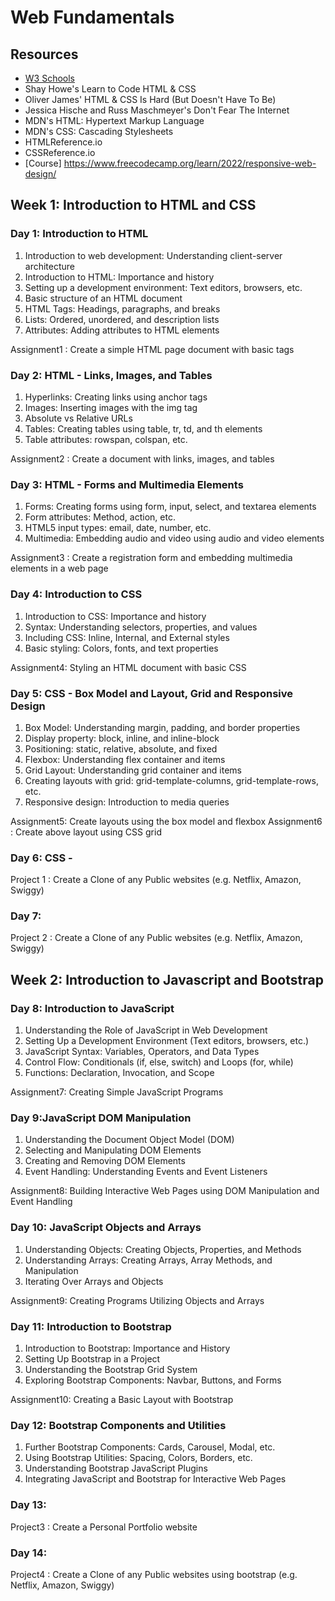# Web Fundamentals

## Resources
 - [W3 Schools](https://www.w3schools.com/)
 - Shay Howe's Learn to Code HTML & CSS
 - Oliver James' HTML & CSS Is Hard (But Doesn't Have To Be)
 - Jessica Hische and Russ Maschmeyer's Don't Fear The Internet
 - MDN's HTML: Hypertext Markup Language
 - MDN's CSS: Cascading Stylesheets
 - HTMLReference.io
 - CSSReference.io
 - [Course] https://www.freecodecamp.org/learn/2022/responsive-web-design/


## Week 1: Introduction to HTML and CSS

### Day 1: Introduction to HTML

1. Introduction to web development: Understanding client-server architecture
2. Introduction to HTML: Importance and history
3. Setting up a development environment: Text editors, browsers, etc.
4. Basic structure of an HTML document
5. HTML Tags: Headings, paragraphs, and breaks
6. Lists: Ordered, unordered, and description lists
7. Attributes: Adding attributes to HTML elements

Assignment1 : Create a simple HTML page document with basic tags

### Day 2: HTML - Links, Images, and Tables

1. Hyperlinks: Creating links using anchor tags
2. Images: Inserting images with the img tag
3. Absolute vs Relative URLs
4. Tables: Creating tables using table, tr, td, and th elements
5. Table attributes: rowspan, colspan, etc.

Assignment2 : Create a document with links, images, and tables

### Day 3: HTML - Forms and Multimedia Elements

1. Forms: Creating forms using form, input, select, and textarea elements
2. Form attributes: Method, action, etc.
3. HTML5 input types: email, date, number, etc.
4. Multimedia: Embedding audio and video using audio and video elements

Assignment3 : Create a registration form and embedding multimedia elements in a web page

### Day 4: Introduction to CSS

1. Introduction to CSS: Importance and history
2. Syntax: Understanding selectors, properties, and values
3. Including CSS: Inline, Internal, and External styles
4. Basic styling: Colors, fonts, and text properties

Assignment4: Styling an HTML document with basic CSS

### Day 5: CSS - Box Model and Layout, Grid and Responsive Design

1. Box Model: Understanding margin, padding, and border properties
2. Display property: block, inline, and inline-block
3. Positioning: static, relative, absolute, and fixed
4. Flexbox: Understanding flex container and items
5. Grid Layout: Understanding grid container and items
6. Creating layouts with grid: grid-template-columns, grid-template-rows, etc.
7. Responsive design: Introduction to media queries

Assignment5: Create layouts using the box model and flexbox
Assignment6 : Create above layout using CSS grid

### Day 6: CSS - 

Project 1 : Create a Clone of any Public websites
(e.g. Netflix, Amazon, Swiggy)

### Day 7:

Project 2 : Create a Clone of any Public websites
(e.g. Netflix, Amazon, Swiggy)

## Week 2: Introduction to Javascript and Bootstrap

### Day 8: Introduction to JavaScript

1. Understanding the Role of JavaScript in Web Development
2. Setting Up a Development Environment (Text editors, browsers, etc.)
3. JavaScript Syntax: Variables, Operators, and Data Types
4. Control Flow: Conditionals (if, else, switch) and Loops (for, while)
5. Functions: Declaration, Invocation, and Scope

Assignment7: Creating Simple JavaScript Programs


### Day 9:JavaScript DOM Manipulation

1. Understanding the Document Object Model (DOM)
2. Selecting and Manipulating DOM Elements
3. Creating and Removing DOM Elements
4. Event Handling: Understanding Events and Event Listeners

Assignment8: Building Interactive Web Pages using DOM Manipulation and Event Handling

### Day 10: JavaScript Objects and Arrays

1. Understanding Objects: Creating Objects, Properties, and Methods
2. Understanding Arrays: Creating Arrays, Array Methods, and Manipulation
3. Iterating Over Arrays and Objects

Assignment9: Creating Programs Utilizing Objects and Arrays

### Day 11: Introduction to Bootstrap

1. Introduction to Bootstrap: Importance and History
2. Setting Up Bootstrap in a Project
3. Understanding the Bootstrap Grid System
4. Exploring Bootstrap Components: Navbar, Buttons, and Forms

Assignment10: Creating a Basic Layout with Bootstrap

### Day 12: Bootstrap Components and Utilities

1. Further Bootstrap Components: Cards, Carousel, Modal, etc.
2. Using Bootstrap Utilities: Spacing, Colors, Borders, etc.
3. Understanding Bootstrap JavaScript Plugins
4. Integrating JavaScript and Bootstrap for Interactive Web Pages

### Day 13:

Project3 : Create a Personal Portfolio website

### Day 14:

Project4 : Create a Clone of any Public websites using bootstrap
(e.g. Netflix, Amazon, Swiggy)


